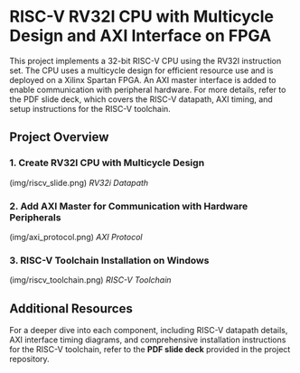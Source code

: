 # RISC-V RV32I CPU with Multicycle Design and AXI Interface on FPGA

This project implements a 32-bit RISC-V CPU using the RV32I instruction set. The CPU uses a multicycle design for efficient resource use and is deployed on a Xilinx Spartan FPGA. An AXI master interface is added to enable communication with peripheral hardware. For more details, refer to the PDF slide deck, which covers the RISC-V datapath, AXI timing, and setup instructions for the RISC-V toolchain.

## Project Overview

### 1. Create RV32I CPU with Multicycle Design

(img/riscv_slide.png)
*RV32i Datapath*

### 2. Add AXI Master for Communication with Hardware Peripherals

(img/axi_protocol.png)
*AXI Protocol*

### 3. RISC-V Toolchain Installation on Windows

(img/riscv_toolchain.png)
*RISC-V Toolchain*

## Additional Resources

For a deeper dive into each component, including RISC-V datapath details, AXI interface timing diagrams, and comprehensive installation instructions for the RISC-V toolchain, refer to the **PDF slide deck** provided in the project repository.
